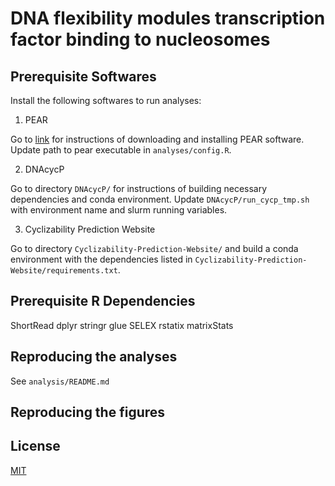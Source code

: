 # DNA flexibility modules transcription factor binding to nucleosomes

## Prerequisite Softwares

Install the following softwares to run analyses:

1.  PEAR

Go to [link](https://cme.h-its.org/exelixis/web/software/pear/) for instructions of downloading and installing PEAR software. Update path to pear executable in `analyses/config.R`.

2.  DNAcycP

Go to directory `DNAcycP/` for instructions of building necessary dependencies and conda environment. Update `DNAcycP/run_cycp_tmp.sh` with environment name and slurm running variables.

3.  Cyclizability Prediction Website

Go to directory `Cyclizability-Prediction-Website/` and build a conda environment with the dependencies listed in `Cyclizability-Prediction-Website/requirements.txt`. 

## Prerequisite R Dependencies

ShortRead dplyr stringr glue SELEX rstatix matrixStats

## Reproducing the analyses

See `analysis/README.md`

## Reproducing the figures


## License

[MIT](https://choosealicense.com/licenses/mit/)